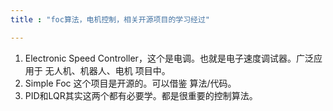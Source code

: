 ```yaml
---
title : "foc算法，电机控制，相关开源项目的学习经过"

---
```



1. Electronic Speed Controller，这个是电调。也就是电子速度调试器。广泛应用于 无人机、机器人、电机 项目中。
2. Simple Foc 这个项目是开源的。可以借鉴 算法/代码。
3. PID和LQR其实这两个都有必要学。都是很重要的控制算法。